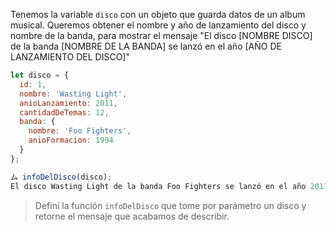Tenemos la variable `disco` con un objeto que guarda datos de un album musical.
Queremos obtener el nombre y año de lanzamiento del disco y nombre de la banda, para mostrar el mensaje "El disco [NOMBRE DISCO] de la banda [NOMBRE DE LA BANDA] se lanzó en el año [AÑO DE LANZAMIENTO DEL DISCO]"

```js
let disco = {
  id: 1,
  nombre: 'Wasting Light',
  anioLanzamiento: 2011,
  cantidadDeTemas: 12,
  banda: {
    nombre: 'Foo Fighters',
    anioFormacion: 1994
  }
};

ム infoDelDisco(disco);
El disco Wasting Light de la banda Foo Fighters se lanzó en el año 2011
```

> Definí la función `infoDelDisco` que tome por parámetro un disco y retorne el mensaje que acabamos de describir.